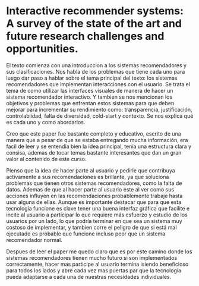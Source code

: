 # Interactive recommender systems: A survey of the state of the art and future research challenges and opportunities.
  El texto comienza con una introduccion a los sistemas recomendadores y sus clasificaciones. Nos habla de los problemas que tiene cada uno para luego dar paso a 
hablar sobre el tema principal del texto: los sistemas recomendadores que implementan interacciones con el usuario. Se trata el tema de como utilizar las interfaces visuales 
de manera de hacer un sistema recomendador interactivo. Y tambien se nos mencionan los objetivos y problemas que enfrentan estos sistemas para que deben 
mejorar para incrementar su rendimiento como: transparencia, justificación, controlabiidad, falta de diversidad, cold-start y contexto. Se nos explica qué es cada uno y como abordarlos.
  
  Creo que este paper fue bastante completo y educativo, escrito de una manera que a pesar de que se estaba entregando mucha información, era facil de leer y se entendía bien la idea principal,
tenía una estructura clara y consisa, ademas de tocar temas bastante interesantes que dan un gran valor al contenido de este curso.
  
  Pienso que la idea de hacer parte al usuario y pedirle que contribuya activamente a sus recomendaciones es brillante, ya que soluciona problemas que tienen otros sistemas recomendadores, 
como la falta de datos. Ademas de que al hacer parte al usuario este al ver como sus acciones influyen en las recomendaciones probablemente trabaje hasta usar alguna de ellas. 
Aunque es importante destacar que para que esta tecnología funcione es clave tener una buena interfaz gráfica que facilite e incite al usuario a participar lo que requiere más esfuerzo
y estudio de los usuarios por un lado, lo que podría terminar en que sea un sistema muy costoso de implementar, y tambien corre el peligro de que si está mal ejecutado es probable que 
funcione incluso peor que un sistema recomendador normal.  

  Despues de leer el paper me quedo claro que es por este camino donde los sistemas recomendadores tienen mucho futuro si son implementados correctamente, hacer mas 
participe al usuario termina isiendo beneficioso para todos los lados y abre cada vez mas puertas par que la tecnologia pueda adaptarse a cada una de nuestras necesidades individuales.

